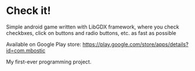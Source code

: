 # Check it!

Simple android game written with LibGDX framework, where you check checkbxes, click on buttons and radio buttons, etc. as fast as possible

Available on Google Play store: https://play.google.com/store/apps/details?id=com.mbostic

My first-ever programming project.
